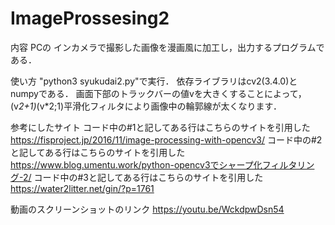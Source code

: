 # ImageProssesing2
内容
  PCの
  インカメラで撮影した画像を漫画風に加工し，出力するプログラムである．
  
使い方
  "python3 syukudai2.py"で実行．
  依存ライブラリはcv2(3.4.0)とnumpyである．
  画面下部のトラックバーの値vを大きくすることによって，(v*2+1)*(v*2;1)平滑化フィルタにより画像中の輪郭線が太くなります．

参考にしたサイト
  コード中の#1と記してある行はこちらのサイトを引用した
  https://fisproject.jp/2016/11/image-processing-with-opencv3/
  コード中の#2と記してある行はこちらのサイトを引用した
  https://www.blog.umentu.work/python-opencv3でシャープ化フィルタリング-2/
  コード中の#3と記してある行はこちらのサイトを引用した
  https://water2litter.net/gin/?p=1761

動画のスクリーンショットのリンク
https://youtu.be/WckdpwDsn54
  
